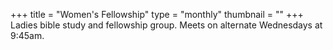 +++
title = "Women's Fellowship"
type = "monthly"
thumbnail = ""
+++
Ladies bible study and fellowship group.
Meets on alternate Wednesdays at 9:45am.

